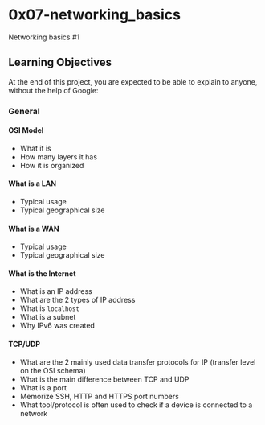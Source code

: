 # 0x07-networking_basics
Networking basics #1

## Learning Objectives
At the end of this project, you are expected to be able to explain to anyone, without the help of Google:

### General

#### OSI Model

* What it is
* How many layers it has
* How it is organized

#### What is a LAN

* Typical usage
* Typical geographical size

#### What is a WAN

* Typical usage
* Typical geographical size

#### What is the Internet

* What is an IP address
* What are the 2 types of IP address
* What is `localhost`
* What is a subnet
* Why IPv6 was created

#### TCP/UDP

* What are the 2 mainly used data transfer protocols for IP (transfer level on the OSI schema)
* What is the main difference between TCP and UDP
* What is a port
* Memorize SSH, HTTP and HTTPS port numbers
* What tool/protocol is often used to check if a device is connected to a network